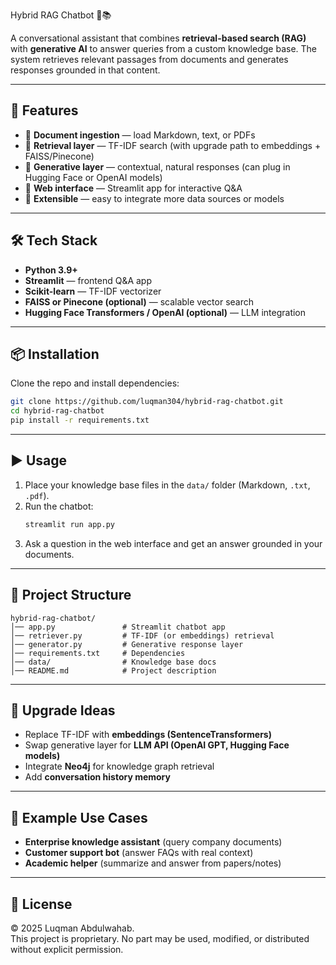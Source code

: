 Hybrid RAG Chatbot 🤖📚  

A conversational assistant that combines **retrieval-based search (RAG)** with **generative AI** to answer queries from a custom knowledge base. The system retrieves relevant passages from documents and generates responses grounded in that content.  

---

## 🚀 Features
- 📂 **Document ingestion** — load Markdown, text, or PDFs  
- 🔎 **Retrieval layer** — TF-IDF search (with upgrade path to embeddings + FAISS/Pinecone)  
- 🧠 **Generative layer** — contextual, natural responses (can plug in Hugging Face or OpenAI models)  
- 💬 **Web interface** — Streamlit app for interactive Q&A  
- 🔌 **Extensible** — easy to integrate more data sources or models  

---

## 🛠️ Tech Stack
- **Python 3.9+**  
- **Streamlit** — frontend Q&A app  
- **Scikit-learn** — TF-IDF vectorizer  
- **FAISS or Pinecone (optional)** — scalable vector search  
- **Hugging Face Transformers / OpenAI (optional)** — LLM integration  

---

## 📦 Installation
Clone the repo and install dependencies:
```bash
git clone https://github.com/luqman304/hybrid-rag-chatbot.git
cd hybrid-rag-chatbot
pip install -r requirements.txt
```

---

## ▶️ Usage
1. Place your knowledge base files in the `data/` folder (Markdown, `.txt`, `.pdf`).  
2. Run the chatbot:  
   ```bash
   streamlit run app.py
   ```  
3. Ask a question in the web interface and get an answer grounded in your documents.  

---

## 📁 Project Structure
```
hybrid-rag-chatbot/
│── app.py               # Streamlit chatbot app
│── retriever.py         # TF-IDF (or embeddings) retrieval
│── generator.py         # Generative response layer
│── requirements.txt     # Dependencies
│── data/                # Knowledge base docs
│── README.md            # Project description
```

---

## 🔮 Upgrade Ideas
- Replace TF-IDF with **embeddings (SentenceTransformers)**  
- Swap generative layer for **LLM API (OpenAI GPT, Hugging Face models)**  
- Integrate **Neo4j** for knowledge graph retrieval  
- Add **conversation history memory**  

---

## 📌 Example Use Cases
- **Enterprise knowledge assistant** (query company documents)  
- **Customer support bot** (answer FAQs with real context)  
- **Academic helper** (summarize and answer from papers/notes)  

---

## 📜 License
© 2025 Luqman Abdulwahab.  
This project is proprietary. No part may be used, modified, or distributed without explicit permission.  
